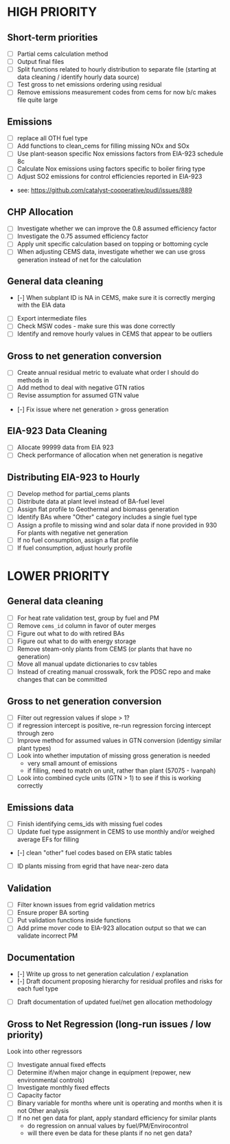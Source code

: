 # HIGH PRIORITY

## Short-term priorities
- [ ] Partial cems calculation method
- [ ] Output final files
- [ ] Split functions related to hourly distribution to separate file (starting at data cleaning / identify hourly data source)
- [ ] Test gross to net emissions ordering using residual 
- [ ] Remove emissions measurement codes from cems for now b/c makes file quite large

## Emissions
- [ ] replace all OTH fuel type
- [ ] Add functions to clean_cems for filling missing NOx and SOx
- [ ] Use plant-season specific Nox emissions factors from EIA-923 schedule 8c
- [ ] Calculate Nox emissions using factors specific to boiler firing type
- [ ] Adjust SO2 emissions for control efficiencies reported in EIA-923
- see: https://github.com/catalyst-cooperative/pudl/issues/889

## CHP Allocation
- [ ] Investigate whether we can improve the 0.8 assumed efficiency factor
- [ ] Investigate the 0.75 assumed efficiency factor
- [ ] Apply unit specific calculation based on topping or bottoming cycle
- [ ] When adjusting CEMS data, investigate whether we can use gross generation instead of net for the calculation

## General data cleaning
- [-] When subplant ID is NA in CEMS, make sure it is correctly merging with the EIA data
- [ ] Export intermediate files 
- [ ] Check MSW codes - make sure this was done correctly
- [ ] Identify and remove hourly values in CEMS that appear to be outliers

## Gross to net generation conversion
- [ ] Create annual residual metric to evaluate what order I should do methods in
- [ ] Add method to deal with negative GTN ratios
- [ ] Revise assumption for assumed GTN value
- [-] Fix issue where net generation > gross generation

## EIA-923 Data Cleaning

- [ ] Allocate 99999 data from EIA 923
- [ ] Check performance of allocation when net generation is negative

## Distributing EIA-923 to Hourly
- [ ] Develop method for partial_cems plants
- [ ] Distribute data at plant level instead of BA-fuel level
- [ ] Assign flat profile to Geothermal and biomass generation
- [ ] Identify BAs where "Other" category includes a single fuel type
- [ ] Assign a profile to missing wind and solar data if none provided in 930
For plants with negative net generation
 - [ ] If no fuel consumption, assign a flat profile
 - [ ] If fuel consumption, adjust hourly profile

# LOWER PRIORITY

## General data cleaning
- [ ] For heat rate validation test, group by fuel and PM
- [ ] Remove `cems_id` column in favor of outer merges
- [ ] Figure out what to do with retired BAs
- [ ] Figure out what to do with energy storage
- [ ] Remove steam-only plants from CEMS (or plants that have no generation)
- [ ] Move all manual update dictionaries to csv tables
- [ ] Instead of creating manual crosswalk, fork the PDSC repo and make changes that can be committed

## Gross to net generation conversion
- [ ] Filter out regression values if slope > 1?
- [ ] if regression intercept is positive, re-run regression forcing intercept through zero
- [ ] Improve method for assumed values in GTN conversion (identigy similar plant types)
- [ ] Look into whether imputation of missing gross generation is needed
   - very small amount of emissions
   - if filling, need to match on unit, rather than plant (57075 - Ivanpah)
- [ ] Look into combined cycle units (GTN > 1) to see if this is working correctly

## Emissions data
- [ ] Finish identifying cems_ids with missing fuel codes
- [ ] Update fuel type assignment in CEMS to use monthly and/or weighed average EFs for filling
- [-] clean "other" fuel codes based on EPA static tables
- [ ] ID plants missing from egrid that have near-zero data

## Validation
- [ ] Filter known issues from egrid validation metrics
- [ ] Ensure proper BA sorting
- [ ] Put validation functions inside functions
- [ ] Add prime mover code to EIA-923 allocation output so that we can validate incorrect PM

## Documentation
- [-] Write up gross to net generation calculation / explanation
- [-] Draft document proposing hierarchy for residual profiles and risks for each fuel type
- [ ] Draft documentation of updated fuel/net gen allocation methodology

## Gross to Net Regression (long-run issues / low priority)
Look into other regressors
- [ ] Investigate annual fixed effects
- [ ] Determine if/when major change in equipment (repower, new environmental controls)
- [ ] Investigate monthly fixed effects
- [ ] Capacity factor
- [ ] Binary variable for months where unit is operating and months when it is not
Other analysis
- [ ] If no net gen data for plant, apply standard efficiency for similar plants
   - do regression on annual values by fuel/PM/Envirocontrol
   - will there even be data for these plants if no net gen data?





